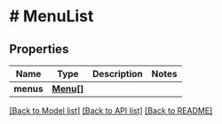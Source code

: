 # # MenuList

## Properties

Name | Type | Description | Notes
------------ | ------------- | ------------- | -------------
**menus** | [**Menu[]**](Menu.md) |  |

[[Back to Model list]](../../README.md#models) [[Back to API list]](../../README.md#endpoints) [[Back to README]](../../README.md)
